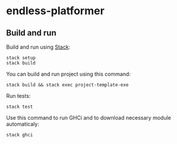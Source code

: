 # endless-platformer

## Build and run

Build and run using [Stack](https://www.haskellstack.org):

```
stack setup
stack build
```

You can build and run project using this command:

```
stack build && stack exec project-template-exe
```

Run tests:

```
stack test
```

Use this command to run  GHCi and to download necessary module automaticaly:

```
stack ghci
```
